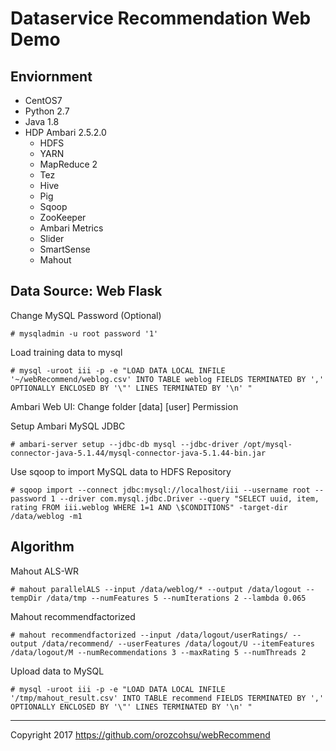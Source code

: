 # Dataservice Recommendation Web Demo

## Enviornment

* CentOS7
* Python 2.7
* Java 1.8
* HDP Ambari 2.5.2.0
  * HDFS
  * YARN
  * MapReduce 2
  * Tez
  * Hive
  * Pig
  * Sqoop
  * ZooKeeper
  * Ambari Metrics
  * Slider
  * SmartSense
  * Mahout

## Data Source: Web Flask


Change MySQL Password (Optional)
```shell
# mysqladmin -u root password '1'
```


Load training data to mysql

```shell
# mysql -uroot iii -p -e "LOAD DATA LOCAL INFILE '~/webRecommend/weblog.csv' INTO TABLE weblog FIELDS TERMINATED BY ',' OPTIONALLY ENCLOSED BY '\"' LINES TERMINATED BY '\n' "
```


Ambari Web UI: Change folder [data]  [user] Permission


Setup Ambari MySQL JDBC

```shell
# ambari-server setup --jdbc-db mysql --jdbc-driver /opt/mysql-connector-java-5.1.44/mysql-connector-java-5.1.44-bin.jar
```


Use sqoop to import MySQL data to HDFS Repository

```shell
# sqoop import --connect jdbc:mysql://localhost/iii --username root --password 1 --driver com.mysql.jdbc.Driver --query "SELECT uuid, item, rating FROM iii.weblog WHERE 1=1 AND \$CONDITIONS" -target-dir /data/weblog -m1
```


## Algorithm

Mahout ALS-WR

```shell
# mahout parallelALS --input /data/weblog/* --output /data/logout --tempDir /data/tmp --numFeatures 5 --numIterations 2 --lambda 0.065
```


Mahout recommendfactorized

```shell
# mahout recommendfactorized --input /data/logout/userRatings/ --output /data/recommend/ --userFeatures /data/logout/U --itemFeatures /data/logout/M --numRecommendations 3 --maxRating 5 --numThreads 2
```


Upload data to MySQL

```shell
# mysql -uroot iii -p -e "LOAD DATA LOCAL INFILE '/tmp/mahout_result.csv' INTO TABLE recommend FIELDS TERMINATED BY ',' OPTIONALLY ENCLOSED BY '\"' LINES TERMINATED BY '\n' "
```

---

Copyright 2017 https://github.com/orozcohsu/webRecommend
